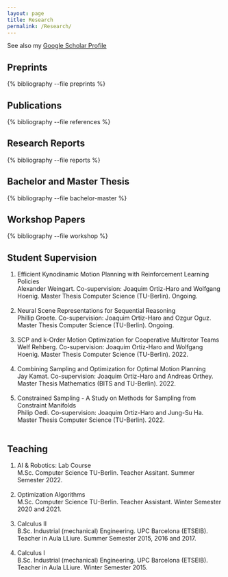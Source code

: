 ```yaml
---
layout: page
title: Research
permalink: /Research/
---
```


See also my [Google Scholar Profile](https://scholar.google.com/citations?user=ODdBJAcAAAAJ&hl=ca&oi=ao)

## Preprints

{% bibliography --file preprints %}

## Publications

{% bibliography --file references %}

## Research Reports

{% bibliography --file reports %}

## Bachelor and Master Thesis 

{% bibliography --file bachelor-master %}

## Workshop Papers

{% bibliography --file workshop %}

## Student Supervision

<ol class="bibliography">

<li>
<div class="title">Efficient Kynodinamic Motion Planning with Reinforcement Learning Policies</div>
Alexander Weingart. Co-supervision: Joaquim Ortiz-Haro and Wolfgang Hoenig. Master Thesis Computer Science (TU-Berlin).
Ongoing.
</li>
<br>

<li>
<div class="title">Neural Scene Representations for Sequential Reasoning  </div>
Phillip Groete. Co-supervision: Joaquim Ortiz-Haro and Ozgur Oguz. Master Thesis Computer Science (TU-Berlin).
Ongoing.
</li>
<br>

<li>
<div class="title"> SCP and k-Order Motion Optimization for Cooperative Multirotor Teams </div>
Welf Rehberg. Co-supervision: Joaquim Ortiz-Haro and Wolfgang Hoenig. Master Thesis Computer Science (TU-Berlin). 2022.
</li>
<br>

<li>
<div class="title">Combining Sampling and Optimization for Optimal Motion Planning</div>
Jay Kamat. Co-supervision: Joaquim Ortiz-Haro and Andreas Orthey. Master Thesis Mathematics (BITS and TU-Berlin). 2022.
</li>
<br>

<li>
<div class="title"> Constrained Sampling - A Study on Methods for Sampling from Constraint Manifolds</div>
Philip Oedi. Co-supervision: Joaquim Ortiz-Haro and Jung-Su Ha. Master Thesis Computer Science (TU-Berlin). 2022.
</li>
<br>

</ol>

## Teaching

<ol class="bibliography">

<li>
<div class="title">AI & Robotics: Lab Course</div>
M.Sc. Computer Science TU-Berlin.
Teacher Assitant. 
Summer Semester 2022.
</li>
<br>


<li>
<div class="title"> Optimization Algorithms</div>
M.Sc. Computer Science TU-Berlin.
Teacher Assistant.
Winter Semester 2020 and 2021.
</li>
<br>


<li>
<div class="title"> Calculus II</div>
B.Sc. Industrial (mechanical) Engineering. UPC Barcelona (ETSEIB). Teacher in Aula LLiure. 
Summer Semester 2015, 2016 and 2017.
</li>
<br>


<li>
<div class="title">Calculus I</div>
B.Sc. Industrial (mechanical) Engineering. UPC Barcelona (ETSEIB). Teacher in Aula LLiure.
Winter Semester 2015.
</li>
<br>

</ol>



